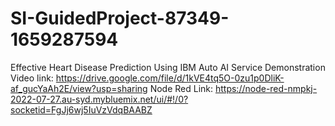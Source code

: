 # SI-GuidedProject-87349-1659287594
Effective Heart Disease Prediction Using IBM Auto AI Service
Demonstration Video link: https://drive.google.com/file/d/1kVE4tq5O-0zu1p0DliK-af_gucYaAh2E/view?usp=sharing
Node Red Link: https://node-red-nmpkj-2022-07-27.au-syd.mybluemix.net/ui/#!/0?socketid=FgJj6wj5IuVzVdqBAABZ
